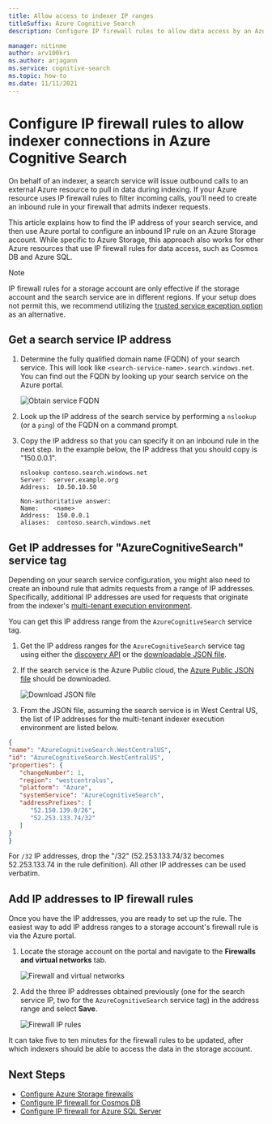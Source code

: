 ```yaml
---
title: Allow access to indexer IP ranges
titleSuffix: Azure Cognitive Search
description: Configure IP firewall rules to allow data access by an Azure Cognitive Search indexer.

manager: nitinme
author: arv100kri
ms.author: arjagann
ms.service: cognitive-search
ms.topic: how-to
ms.date: 11/11/2021
---
```


# Configure IP firewall rules to allow indexer connections in Azure Cognitive Search

On behalf of an indexer, a search service will issue outbound calls to an external Azure resource to pull in data during indexing. If your Azure resource uses IP firewall rules to filter incoming calls, you'll need to create an inbound rule in your firewall that admits indexer requests.

This article explains how to find the IP address of your search service, and then use Azure portal to configure an inbound IP rule on an Azure Storage account. While specific to Azure Storage, this approach also works for other Azure resources that use IP firewall rules for data access, such as Cosmos DB and Azure SQL.

> [!NOTE]
> IP firewall rules for a storage account are only effective if the storage account and the search service are in different regions. If your setup does not permit this, we recommend utilizing the [trusted service exception option](search-indexer-howto-access-trusted-service-exception.md) as an alternative.

## Get a search service IP address

1. Determine the fully qualified domain name (FQDN) of your search service. This will look like `<search-service-name>.search.windows.net`. You can find out the FQDN by looking up your search service on the Azure portal.

   ![Obtain service FQDN](media\search-indexer-howto-secure-access\search-service-portal.png "Obtain service FQDN")

1. Look up the IP address of the search service by performing a `nslookup` (or a `ping`) of the FQDN on a command prompt.

1. Copy the IP address so that you can specify it on an inbound rule in the next step. In the example below, the IP address that you should copy is "150.0.0.1".

   ```azurepowershell
   nslookup contoso.search.windows.net
   Server:  server.example.org
   Address:  10.50.10.50
    
   Non-authoritative answer:
   Name:    <name>
   Address:  150.0.0.1
   aliases:  contoso.search.windows.net
   ```

## Get IP addresses for "AzureCognitiveSearch" service tag

Depending on your search service configuration, you might also need to create an inbound rule that admits requests from a range of IP addresses. Specifically, additional IP addresses are used for requests that originate from the indexer's [multi-tenant execution environment](search-indexer-securing-resources.md#indexer-execution-environment). 

You can get this IP address range from the `AzureCognitiveSearch` service tag.

1. Get the IP address ranges for the `AzureCognitiveSearch` service tag using either the [discovery API](../virtual-network/service-tags-overview.md#use-the-service-tag-discovery-api) or the [downloadable JSON file](../virtual-network/service-tags-overview.md#discover-service-tags-by-using-downloadable-json-files).

1. If the search service is the Azure Public cloud, the [Azure Public JSON file](https://www.microsoft.com/download/details.aspx?id=56519) should be downloaded.

   ![Download JSON file](media\search-indexer-howto-secure-access\service-tag.png "Download JSON file")

1. From the JSON file, assuming the search service is in West Central US, the list of IP addresses for the multi-tenant indexer execution environment are listed below.

```json
{
"name": "AzureCognitiveSearch.WestCentralUS",
"id": "AzureCognitiveSearch.WestCentralUS",
"properties": {
   "changeNumber": 1,
   "region": "westcentralus",
   "platform": "Azure",
   "systemService": "AzureCognitiveSearch",
   "addressPrefixes": [
      "52.150.139.0/26",
      "52.253.133.74/32"
   ]
}
}
```

For `/32` IP addresses, drop the "/32" (52.253.133.74/32 becomes 52.253.133.74 in the rule definition). All other IP addresses can be used verbatim.

## Add IP addresses to IP firewall rules

Once you have the IP addresses, you are ready to set up the rule. The easiest way to add IP address ranges to a storage account's firewall rule is via the Azure portal. 

1. Locate the storage account on the portal and navigate to the **Firewalls and virtual networks** tab.

   ![Firewall and virtual networks](media\search-indexer-howto-secure-access\storage-firewall.png "Firewall and virtual networks")

1. Add the three IP addresses obtained previously (one for the search service IP, two for the `AzureCognitiveSearch` service tag) in the address range and select **Save**.

   ![Firewall IP rules](media\search-indexer-howto-secure-access\storage-firewall-ip.png "Firewall IP rules")

It can take five to ten minutes for the firewall rules to be updated, after which indexers should be able to access the data in the storage account.

## Next Steps

- [Configure Azure Storage firewalls](../storage/common/storage-network-security.md)
- [Configure IP firewall for Cosmos DB](../cosmos-db/how-to-configure-firewall.md)
- [Configure IP firewall for Azure SQL Server](../azure-sql/database/firewall-configure.md)
